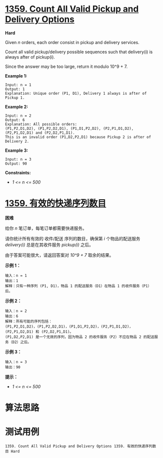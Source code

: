 # [1359. Count All Valid Pickup and Delivery Options][enTitle]

**Hard**

Given  *n*  orders, each order consist in pickup and delivery services.

Count all valid pickup/delivery possible sequences such that delivery(i) is always after of pickup(i).

Since the answer may be too large, return it modulo 10^9 + 7.



**Example 1:** 

```
Input: n = 1
Output: 1
Explanation: Unique order (P1, D1), Delivery 1 always is after of Pickup 1.

```

**Example 2:** 

```
Input: n = 2
Output: 6
Explanation: All possible orders: 
(P1,P2,D1,D2), (P1,P2,D2,D1), (P1,D1,P2,D2), (P2,P1,D1,D2), (P2,P1,D2,D1) and (P2,D2,P1,D1).
This is an invalid order (P1,D2,P2,D1) because Pickup 2 is after of Delivery 2.

```

**Example 3:** 

```
Input: n = 3
Output: 90

```



**Constraints:** 

-  *1 <= n <= 500* 


# [1359. 有效的快递序列数目][cnTitle]

**困难**

给你  *n*  笔订单，每笔订单都需要快递服务。

请你统计所有有效的 收件/配送 序列的数目，确保第  *i*  个物品的配送服务  *delivery(i)*  总是在其收件服务  *pickup(i)*  之后。

由于答案可能很大，请返回答案对  *10^9 + 7*  取余的结果。



**示例 1：** 

```
输入：n = 1
输出：1
解释：只有一种序列 (P1, D1)，物品 1 的配送服务（D1）在物品 1 的收件服务（P1）后。

```

**示例 2：** 

```
输入：n = 2
输出：6
解释：所有可能的序列包括：
(P1,P2,D1,D2)，(P1,P2,D2,D1)，(P1,D1,P2,D2)，(P2,P1,D1,D2)，(P2,P1,D2,D1) 和 (P2,D2,P1,D1)。
(P1,D2,P2,D1) 是一个无效的序列，因为物品 2 的收件服务（P2）不应在物品 2 的配送服务（D2）之后。

```

**示例 3：** 

```
输入：n = 3
输出：90

```



**提示：** 

-  *1 <= n <= 500* 




# 算法思路

# 测试用例
```
1359. Count All Valid Pickup and Delivery Options 1359. 有效的快递序列数目 Hard
```

[enTitle]: https://leetcode.com/problems/count-all-valid-pickup-and-delivery-options/
[cnTitle]: https://leetcode-cn.com/problems/count-all-valid-pickup-and-delivery-options/
